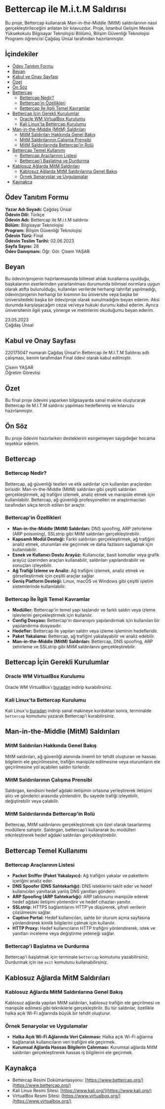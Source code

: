 # Bettercap ile M.i.t.M Saldırısı

Bu proje, Bettercap kullanarak Man-in-the-Middle (MitM) saldırılarının nasıl gerçekleştirileceğini anlatan bir kılavuzdur. Proje, İstanbul Gelişim Meslek Yüksekokulu Bilgisayar Teknolojisi Bölümü, Bilişim Güvenliği Teknolojisi Programı öğrencisi Çağdaş Ünsal tarafından hazırlanmıştır.

## İçindekiler
- [Ödev Tanıtım Formu](#ödev-tanıtım-formu)
- [Beyan](#beyan)
- [Kabul ve Onay Sayfası](#kabul-ve-onay-sayfası)
- [Özet](#özet)
- [Ön Söz](#ön-söz)
- [Bettercap](#bettercap)
  - [Bettercap Nedir?](#bettercap-nedir)
  - [Bettercap'in Özellikleri](#bettercapin-özellikleri)
  - [Bettercap İle İlgili Temel Kavramlar](#bettercap-ile-ilgili-temel-kavramlar)
- [Bettercap İçin Gerekli Kurulumlar](#bettercap-için-gerekli-kurulumlar)
  - [Oracle WM VirtualBox Kurulumu](#oracle-wm-virtualbox-kurulumu)
  - [Kali Linux'ta Bettercap Kurulumu](#kali-linux-ta-bettercap-kurulumu)
- [Man-in-the-Middle (MitM) Saldırıları](#man-in-the-middle-mitm-saldırıları)
  - [MitM Saldırıları Hakkında Genel Bakış](#mitm-saldırıları-hakkında-genel-bakış)
  - [MitM Saldırılarının Çalışma Prensibi](#mitm-saldırılarının-çalışma-prensibi)
  - [MitM Saldırılarında Bettercap'in Rolü](#mitm-saldırılarında-bettercapin-rolü)
- [Bettercap Temel Kullanımı](#bettercap-temel-kullanımı)
  - [Bettercap Araçlarının Listesi](#bettercap-araçlarının-listesi)
  - [Bettercap'i Başlatma ve Durdurma](#bettercapi-başlatma-ve-durdurma)
- [Kablosuz Ağlarda MitM Saldırıları](#kablosuz-ağlarda-mitm-saldırıları)
  - [Kablosuz Ağlarda MitM Saldırılarına Genel Bakış](#kablosuz-ağlarda-mitm-saldırılarına-genel-bakış)
  - [Örnek Senaryolar ve Uygulamalar](#örnek-senaryolar-ve-uygulamalar)
- [Kaynakça](#kaynakça)

## Ödev Tanıtım Formu

**Yazar Adı Soyadı:** Çağdaş Ünsal  
**Ödevin Dili:** Türkçe  
**Ödevin Adı:** Bettercap ile M.i.t.M saldırısı  
**Bölüm:** Bilgisayar Teknolojisi  
**Program:** Bilişim Güvenliği Teknolojisi  
**Ödevin Türü:** Final  
**Ödevin Teslim Tarihi:** 02.06.2023  
**Sayfa Sayısı:** 28  
**Ödev Danışmanı:** Öğr. Gör. Çisem YAŞAR

## Beyan

Bu ödevin/projenin hazırlanmasında bilimsel ahlak kurallarına uyulduğu, başkalarının eserlerinden yararlanılması durumunda bilimsel normlara uygun olarak atıfta bulunulduğu, kullanılan verilerde herhangi tahrifat yapılmadığı, ödevin/projenin herhangi bir kısmının bu üniversite veya başka bir üniversitedeki başka bir ödev/proje olarak sunulmadığını beyan ederim. Aksi durumda karşılaşacağım cezai ve/veya hukuki durumu kabul ederim. Ayrıca üniversitenin ilgili yasa, yönerge ve metinlerini okuduğumu beyan ederim.

23.05.2023  
Çağdaş Ünsal

## Kabul ve Onay Sayfası

220175047 numaralı Çağdaş Ünsal’ın Bettercap ile M.I.T.M Saldırısı adlı çalışması, benim tarafımdan Final ödevi olarak kabul edilmiştir.

Çisem YAŞAR  
Öğretim Görevlisi

## Özet

Bu final proje ödevini yaparken bilgisayarda sanal makine oluşturarak Bettercap ile M.I.T.M saldırısı yapılması hedeflenmiş ve kılavuzu hazırlanmıştır.

## Ön Söz

Bu proje ödevini hazırlarken desteklerini esirgemeyen saygıdeğer hocama teşekkür ederim.

## Bettercap

### Bettercap Nedir?

Bettercap, ağ güvenliği testleri ve etik saldırılar için kullanılan araçlardan birisidir. Man-in-the-Middle (MitM) saldırıları gibi çeşitli saldırıları gerçekleştirmek, ağ trafiğini izlemek, analiz etmek ve manipüle etmek için kullanılabilir. Bettercap, ağ güvenliği profesyonelleri ve araştırmacıları tarafından sıkça tercih edilen bir araçtır.

### Bettercap'in Özellikleri

- **Man-in-the-Middle (MitM) Saldırıları:** DNS spoofing, ARP zehirleme (ARP poisoning), SSLstrip gibi MitM saldırıları gerçekleştirebilir.
- **Kapsamlı Modül Desteği:** Farklı saldırıları gerçekleştirmek, ağ trafiğini analiz etmek, oturumları ele geçirmek ve daha fazlasını sağlamak için kullanılabilir.
- **Esnek ve Kullanıcı Dostu Arayüz:** Kullanıcılar, basit komutlar veya grafik arayüz üzerinden araçları kullanabilir, saldırıları yapılandırabilir ve sonuçları izleyebilir.
- **Ağ Trafiği İzleme ve Analiz:** Ağ trafiğini izlemek, analiz etmek ve görselleştirmek için çeşitli araçlar sağlar.
- **Geniş Platform Desteği:** Linux, macOS ve Windows gibi çeşitli işletim sistemlerinde kullanılabilir.

### Bettercap İle İlgili Temel Kavramlar

- **Modüller:** Bettercap'in temel yapı taşlarıdır ve farklı saldırı veya izleme işlevlerini gerçekleştirmek için kullanılır.
- **Config Dosyası:** Bettercap'in davranışını yapılandırmak için kullanılan bir yapılandırma dosyasıdır.
- **Hedefler:** Bettercap ile yapılan saldırı veya izleme işleminin hedefleridir.
- **Paket Yakalama:** Bettercap, ağ trafiğini yakalayabilir ve analiz edebilir.
- **Man-in-the-Middle (MitM) Saldırıları:** Bettercap, DNS spoofing, ARP zehirleme ve SSLstrip gibi MitM saldırılarını gerçekleştirebilir.

## Bettercap İçin Gerekli Kurulumlar

### Oracle WM VirtualBox Kurulumu

Oracle WM VirtualBox'ı [buradan](https://www.virtualbox.org/wiki/Downloads) indirip kurabilirsiniz.

### Kali Linux'ta Bettercap Kurulumu

Kali Linux'u [buradan](https://www.kali.org/get-kali/#kali-platforms) indirip sanal makineye kurduktan sonra, terminalde `bettercap` komutunu yazarak Bettercap'i kurabilirsiniz.

## Man-in-the-Middle (MitM) Saldırıları

### MitM Saldırıları Hakkında Genel Bakış

MitM saldırıları, ağ güvenliği alanında önemli bir tehdit oluşturan ve hassas bilgilerin ele geçirilmesine, trafiğin manipüle edilmesine veya oturumların ele geçirilmesine yol açabilen saldırı türleridir.

### MitM Saldırılarının Çalışma Prensibi

Saldırgan, kendisini hedef ağdaki iletişimin ortasına yerleştirerek iletişimi alıcı ve gönderici arasında yönlendirir. Bu sayede trafiği izleyebilir, değiştirebilir veya çalabilir.

### MitM Saldırılarında Bettercap'in Rolü

Bettercap, MitM saldırılarını gerçekleştirmek için özel olarak tasarlanmış modüllere sahiptir. Saldırgan, bettercap'i kullanarak bu modülleri etkinleştirerek hedef ağdaki saldırıları gerçekleştirebilir.

## Bettercap Temel Kullanımı

### Bettercap Araçlarının Listesi

- **Packet Sniffer (Paket Yakalayıcı):** Ağ trafiğini yakalar ve paketlerin içeriğini analiz eder.
- **DNS Spoofer (DNS Sahtekarlığı):** DNS isteklerini taklit eder ve hedef kullanıcıları yanıltarak yanlış DNS yanıtları gönderir.
- **ARP Spoofing (ARP Sahtekarlığı):** ARP tablosunu manipüle ederek hedef ağdaki iletişimi yönlendirir ve hedef cihazları yanıltır.
- **SSLstrip:** HTTPS bağlantılarını HTTP'ye düşürerek, şifreli verilerin çözülmesini sağlar.
- **Captive Portal:** Hedef kullanıcıları, sahte bir oturum açma sayfasına yönlendirerek kimlik bilgilerini çalmak için kullanılır.
- **HTTP Proxy:** Hedef kullanıcıların HTTP trafiğini yönlendirerek, istek ve yanıtları inceleme veya değiştirme yeteneği sağlar.

### Bettercap'i Başlatma ve Durdurma

Bettercap'i başlatmak için terminale `bettercap` komutunu yazabilirsiniz. Durdurmak için ise `exit` komutunu kullanabilirsiniz.

## Kablosuz Ağlarda MitM Saldırıları

### Kablosuz Ağlarda MitM Saldırılarına Genel Bakış

Kablosuz ağlarda yapılan MitM saldırıları, kablosuz trafiğin ele geçirilmesi ve manipüle edilmesi gibi tekniklerle gerçekleştirilir. Bu tür saldırılar, özellikle halka açık Wi-Fi ağlarında büyük bir tehdit oluşturur.

### Örnek Senaryolar ve Uygulamalar

- **Halka Açık Wi-Fi Ağlarında Veri Çalınması:** Halka açık Wi-Fi ağlarına bağlanarak kullanıcıların veri trafiğini ele geçirmek.
- **Kurumsal Ağlarda Hassas Bilgilerin Çalınması:** Kurumsal ağlarda MitM saldırıları gerçekleştirerek hassas iş bilgilerini ele geçirmek.

## Kaynakça

- Bettercap Resmi Dokümantasyonu: [https://www.bettercap.org/](https://www.bettercap.org/)
- Kali Linux Resmi Sitesi: [https://www.kali.org/](https://www.kali.org/)
- VirtualBox Resmi Sitesi: [https://www.virtualbox.org/](https://www.virtualbox.org/)

